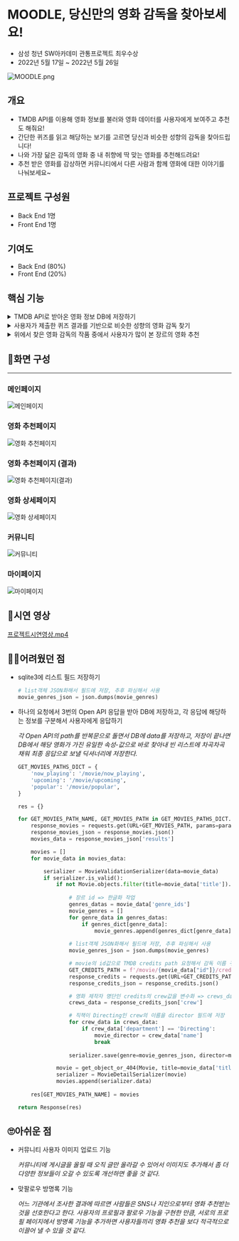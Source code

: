 # MOODLE, 당신만의 영화 감독을 찾아보세요!

- 삼성 청년 SW아카데미 관통프로젝트 최우수상
- 2022년 5월 17일 ~ 2022년 5월 26일


![MOODLE.png](assets/MOODLE.png)

## 개요

- TMDB API를 이용해 영화 정보를 불러와 영화 데이터를 사용자에게 보여주고 추천도 해줘요!
- 간단한 퀴즈를 읽고 해당하는 보기를 고르면 당신과 비슷한 성향의 감독을 찾아드립니다!
- 나와 가장 닮은 감독의 영화 중 내 취향에 딱 맞는 영화를 추천해드려요!
- 추천 받은 영화를 감상하면 커뮤니티에서 다른 사람과 함께 영화에 대한 이야기를 나눠보세요~

## 프로젝트 구성원

- Back End 1명
- Front End 1명

## 기여도

- Back End (80%)
- Front End (20%)

## 핵심 기능
    
<details>
<summary>TMDB API로 받아온 영화 정보 DB에 저장하기</summary>
<div markdown="1">       
    
    genres_dict = {
        28: '액션',
        12: '모험',
        16: '애니메이션',
        35: '코미디',
        80: '범죄',
        99: '다큐멘터리',
        18: '드라마',
        10751: '가족',
        14: '판타지',
        36: '역사',
        27: '공포',
        10402: '음악',
        9648: '미스테리',
        10749: '로맨스',
        878: 'SF',
        53: '스릴러',
        10752: '전쟁',
        37: '서부',
    }
    
    @api_view(['GET'])
    @permission_classes([AllowAny])
    def movie_list(request):
    
        URL = 'https://api.themoviedb.org/3'  
        api_key = '발급 받은 API_KEY'
        params = {
            'api_key': api_key,
            'language': 'ko-KR',
            'region': 'KR',
        }
    
        GET_MOVIES_PATHS_DICT = {
            'now_playing': '/movie/now_playing',
            'upcoming': '/movie/upcoming',
            'popular': '/movie/popular',
        }
    
        res = {}
    
        for GET_MOVIES_PATH_NAME, GET_MOVIES_PATH in GET_MOVIES_PATHS_DICT.items():
            response_movies = requests.get(URL+GET_MOVIES_PATH, params=params)
            response_movies_json = response_movies.json()
            movies_data = response_movies_json['results']
    
            movies = []
            for movie_data in movies_data:
    
                serializer = MovieValidationSerializer(data=movie_data)
                if serializer.is_valid():
                    if not Movie.objects.filter(title=movie_data['title']).exists():
                    
                        # 장르 id => 한글화 작업
                        genres_datas = movie_data['genre_ids']
                        movie_genres = []
                        for genre_data in genres_datas:
                            if genres_dict[genre_data]:
                                movie_genres.append(genres_dict[genre_data])
                        
                        # list객체 JSON화 => 추후 필드에 저장 & 파싱해서 사용
                        movie_genres_json = json.dumps(movie_genres)
    
                        # movie의 id값으로 TMDB credits path 요청해서 감독 이름 구하기
                        GET_CREDITS_PATH = f'/movie/{movie_data["id"]}/credits'
                        response_credits = requests.get(URL+GET_CREDITS_PATH, params=params)
                        response_credits_json = response_credits.json()
    
                        # 영화 제작자 명단인 credits의 속성 crew의 값을 변수화 => crews_data
                        crews_data = response_credits_json['crew']
    
                        # 직책이 Directing인 crew의 이름을 director 필드에 저장
                        for crew_data in crews_data:
                            if crew_data['department'] == 'Directing':
                                movie_director = crew_data['name']
                                break
                        
                        serializer.save(genre=movie_genres_json, director=movie_director)
        
                    movie = get_object_or_404(Movie, title=movie_data['title'])
                    serializer = MovieDetailSerializer(movie)
                    movies.append(serializer.data)
            
    				# 현재상영작, 개봉예정, 인기작이 담긴 딕셔너리 요소 3개가 담겨서 한 번에 응답
            res[GET_MOVIES_PATH_NAME] = movies
    
        return Response(res)
    
</div>
</details>

<details>
<summary>사용자가 제출한 퀴즈 결과를 기반으로 비슷한 성향의 영화 감독 찾기</summary>
<div markdown="1">       

    @api_view(['GET', 'POST'])
    def movie_recommendations(request):
    		
    		# 퀴즈를 진행하기 위한 문항&보기 응답
        if request.method == 'GET':
            quizzes = Question.objects.all()
            serializer = QuestionSerializer(quizzes, many=True)
            return Response(serializer.data)
    		
    		# 제출한 퀴즈 결과를 기반으로 비슷한 성향의 영화 감독 찾기
        elif request.method == 'POST':
            # results = request.data['results']
            
            results = []
            for value_id in request.data:
                value = get_object_or_404(Value, id=value_id)
                results.append(value.director)
    
            recommendable_director = max(set(results), key=results.count)
            director_movies = Movie.objects.all().filter(director=recommendable_director)
</div>
</details>

<details>
<summary>위에서 찾은 영화 감독의 작품 중에서 사용자가 많이 본 장르의 영화 추천</summary>
<div markdown="1">       
    
    @api_view(['GET', 'POST'])
    def movie_recommendations(request):
    		
    	# 퀴즈를 진행하기 위한 문항&보기 응답
        if request.method == 'GET':
            
    		# ...
    		
    	# 제출한 퀴즈 결과를 기반으로 비슷한 성향의 영화 감독 찾기
        elif request.method == 'POST':
    				
    				# ...
    				
    				user_genres = {
    				    '액션': 0,
    				    '모험': 0,
    				    '애니메이션': 0,
    				    '코미디': 0,
    				    '범죄': 0,
    				    '다큐멘터리': 0,
    				    '드라마': 0,
    				    '가족': 0,
    				    '판타지': 0,
    				    '역사': 0,
    				    '공포': 0,
    				    '음악': 0,
    				    '미스테리': 0,
    				    '로맨스': 0,
    				    'SF': 0,
    				    '스릴러': 0,
    				    '전쟁': 0,
    				    '서부': 0,
    				}
    				
    				# JSON 파싱도구
    				jsonDec = json.decoder.JSONDecoder()
    				
    				movies = request.user.movies.all()
    				
    				# 사용자가 본 영화를 순회 => 각 영화의 장르를 파싱 => user_genres에 카운트
    				for movie in movies:
    				    genres = jsonDec.decode(movie.genre)
    				    for genre in genres:
    				        user_genres[genre] += 1
    				
    				# user_genres의 value가 있는 값만(사용자가 본 장르만) 튜플 형태(장르, 카운트)로 리스트에 담고, 카운트값 기준으로 내림차순
    				favorite_genres = sorted(list(filter(lambda x: x[1], user_genres.items())), key=lambda x: x[1], reverse=True)
    				
    				# 사용자가 많이 본 장르 기반으로 추천 감독의 해당 장르 영화가 있는 지 탐색 
    				for favorite_genre in favorite_genres:
    				    if director_movies.filter(genre__contains=favorite_genre[0]).exists():
    				        recommendable_movie = director_movies.filter(genre__contains=favorite_genre[0]).order_by('?').first()
    				        break
    				
    				# 추천 감독의 작품 중에 사용자가 본 장르가 없다면 감독의 전체 작품 중에서 랜덤 
    				else:
    				    recommendable_movie = director_movies.order_by('?').first()
    				    
    				serializer = MovieDetailSerializer(recommendable_movie)
    				return Response(serializer.data)
    
</div>
</details>
    

## 👀화면 구성

---

### 메인페이지

![메인페이지](assets/Untitled.png)

### 영화 추천페이지

![영화 추천페이지](assets/Untitled%201.png)

### 영화 추천페이지 (결과)

![영화 추천페이지(결과)](assets/Untitled%202.png)

### 영화 상세페이지

![영화 상세페이지](assets/Untitled%203.png)

### 커뮤니티

![커뮤니티](assets/Untitled%204.png)

### 마이페이지

![마이페이지](assets/Untitled%205.png)


## 🎥시연 영상

[프로젝트시연영상.mp4](assets/%ED%94%84%EB%A1%9C%EC%A0%9D%ED%8A%B8%EC%8B%9C%EC%97%B0%EC%98%81%EC%83%81.mp4)

## 🏋️‍♀️어려웠던 점

- sqlite3에 리스트 필드 저장하기
    
    ```python
    # list객체 JSON화해서 필드에 저장, 추후 파싱해서 사용
    movie_genres_json = json.dumps(movie_genres)
    ```
    
- 하나의 요청에서 3번의 Open API 응답을 받아 DB에 저장하고, 각 응답에 해당하는 정보를 구분해서 사용자에게 응답하기
    
    *각 Open API의 path를 반복문으로 돌면서 DB에 data를 저장하고, 저장이 끝나면 DB에서 해당 영화가 가진 유일한 속성-값으로 바로 찾아내 빈 리스트에 차곡차곡 채워 최종 응답으로 보낼 딕셔너리에 저장한다.*
    
    ```python
    GET_MOVIES_PATHS_DICT = {
        'now_playing': '/movie/now_playing',
        'upcoming': '/movie/upcoming',
        'popular': '/movie/popular',
    }
    
    res = {}
    
    for GET_MOVIES_PATH_NAME, GET_MOVIES_PATH in GET_MOVIES_PATHS_DICT.items():
        response_movies = requests.get(URL+GET_MOVIES_PATH, params=params)
        response_movies_json = response_movies.json()
        movies_data = response_movies_json['results']
    
        movies = []
        for movie_data in movies_data:
    
            serializer = MovieValidationSerializer(data=movie_data)
            if serializer.is_valid():
                if not Movie.objects.filter(title=movie_data['title']).exists():
                
                    # 장르 id => 한글화 작업
                    genres_datas = movie_data['genre_ids']
                    movie_genres = []
                    for genre_data in genres_datas:
                        if genres_dict[genre_data]:
                            movie_genres.append(genres_dict[genre_data])
                    
                    # list객체 JSON화해서 필드에 저장, 추후 파싱해서 사용
                    movie_genres_json = json.dumps(movie_genres)
    
                    # movie의 id값으로 TMDB credits path 요청해서 감독 이름 구하기
                    GET_CREDITS_PATH = f'/movie/{movie_data["id"]}/credits'
                    response_credits = requests.get(URL+GET_CREDITS_PATH, params=params)
                    response_credits_json = response_credits.json()
    
                    # 영화 제작자 명단인 credits의 crew값을 변수화 => crews_data
                    crews_data = response_credits_json['crew']
    
                    # 직책이 Directing인 crew의 이름을 director 필드에 저장
                    for crew_data in crews_data:
                        if crew_data['department'] == 'Directing':
                            movie_director = crew_data['name']
                            break
                    
                    serializer.save(genre=movie_genres_json, director=movie_director)
    
                movie = get_object_or_404(Movie, title=movie_data['title'])
                serializer = MovieDetailSerializer(movie)
                movies.append(serializer.data)
        
        res[GET_MOVIES_PATH_NAME] = movies
    
    return Response(res)
    ```
    

## 🙄아쉬운 점

- 커뮤니티 사용자 이미지 업로드 기능
    
    *커뮤니티에 게시글을 올릴 때 오직 글만 올라갈 수 있어서 이미지도 추가해서 좀 더 다양한 정보들이 오갈 수 있도록 개선하면 좋을 것 같다.*
    
- 맞팔로우 방명록 기능
    
    *어느 기관에서 조사한 결과에 따르면 사람들은 SNS나 지인으로부터 영화 추천받는 것을 선호한다고 한다. 사용자의 프로필과 팔로우 기능을 구현한 만큼, 서로의 프로필 페이지에서 방명록 기능을 추가하면 사용자들끼리 영화 추천을 보다 적극적으로 이끌어 낼 수 있을 것 같다.* 
    
